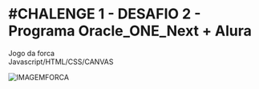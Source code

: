 <h1>#CHALENGE 1 - DESAFIO 2 - Programa Oracle_ONE_Next + Alura</h1>
Jogo da forca<br>
Javascript/HTML/CSS/CANVAS

![IMAGEMFORCA](https://user-images.githubusercontent.com/92062517/154957281-dcf3bf60-99e6-49be-8189-1de5644b60e4.png)
